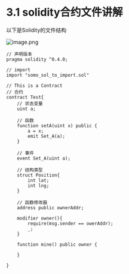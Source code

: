 # 3.1 solidity合约文件讲解

以下是Solidity的文件结构

![image.png](https://upload-images.jianshu.io/upload_images/7220971-f2dfa7a2fced831b.png?imageMogr2/auto-orient/strip%7CimageView2/2/w/1240)

```solidity
// 声明版本
pragma solidity ^0.4.0;

// import
import "somo_sol_to_import.sol"

// This is a Contract
// 合约
contract Test{
    // 状态变量
    uint a;

    // 函数
    function setA(uint x) public {
        a = x;
        emit Set_A(a);
    }

    // 事件
    event Set_A(uint a);
   
    // 结构类型
    struct Position{
        int lat;
        int lng;
    }

    // 函数修改器
    address public ownerAddr; 

    modifier owner(){
        require(msg.sender == owerAddr);
        _;
    }

    function mine() public owner {
        
    }

}

```